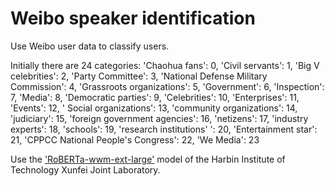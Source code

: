 # Weibo speaker identification

Use Weibo user data to classify users.

Initially there are 24 categories: 'Chaohua fans': 0, 'Civil servants': 1, 'Big V celebrities': 2, 'Party Committee': 3, 'National Defense Military Commission': 4, 'Grassroots organizations': 5, 'Government': 6, 'Inspection': 7, 'Media': 8, 'Democratic parties': 9, 'Celebrities': 10, 'Enterprises': 11, 'Events': 12, ' Social organizations': 13, 'community organizations': 14, 'judiciary': 15, 'foreign government agencies': 16, 'netizens': 17, 'industry experts': 18, 'schools': 19, 'research institutions' ': 20, 'Entertainment star': 21, 'CPPCC National People's Congress': 22, 'We Media': 23

Use the ['RoBERTa-wwm-ext-large'](https://github.com/ymcui/Chinese-BERT-wwm) model of the Harbin Institute of Technology Xunfei Joint Laboratory.